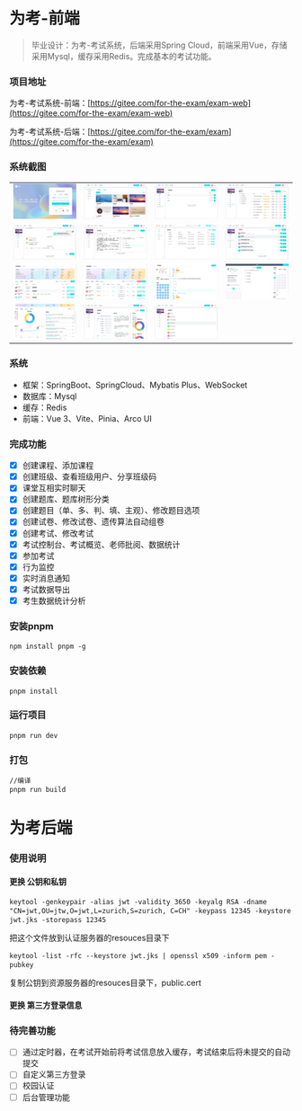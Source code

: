 # 为考-前端

> 毕业设计：为考-考试系统，后端采用Spring Cloud，前端采用Vue，存储采用Mysql，缓存采用Redis。完成基本的考试功能。

###  项目地址

为考-考试系统-前端：[https://gitee.com/for-the-exam/exam-web](https://gitee.com/for-the-exam/exam-web)

为考-考试系统-后端：[https://gitee.com/for-the-exam/exam](https://gitee.com/for-the-exam/exam)
### 系统截图

<table>
    <tr>
        <td><img src="./images/image-20221218155031704.png"/></td>
        <td><img src="./images/image-20221218151201308.png"/></td>
         <td><img src="./images/image-20221218151234715.png"/></td>
         <td><img src="./images/image-20221218151312869.png"/></td>
    </tr>
    <tr>
        <td><img src="./images/image-20230202111804.png"/></td>         
        <td><img src="./images/image-20221218151535396.png"/></td>
         <td><img src="./images/image-20221218151606964.png"/></td>
         <td><img src="./images/image-20221218151632484.png"/></td>
    </tr>
    <tr>
        <td><img src="./images/QQ截图20230202112741.png"/></td>
        <td><img src="./images/QQ截图20230202112753.png"/></td>
         <td><img src="./images/image-20221218152214509.png"/></td>
         <td><img src="./images/image-20221218152256006.png"/></td>
    </tr>
     <tr>
        <td><img src="./images/QQ截图20230222201506.png"/></td>
        <td><img src="./images/QQ截图20230314161322.png"/></td>
        <td><img src="./images/QQ截图20230314162657.png"/></td>
    </tr>
</table>


### 系统

- 框架：SpringBoot、SpringCloud、Mybatis Plus、WebSocket
- 数据库：Mysql
- 缓存：Redis
- 前端：Vue 3、Vite、Pinia、Arco UI

### 完成功能

- [x] 创建课程、添加课程
- [x] 创建班级、查看班级用户、分享班级码
- [x] 课堂互相实时聊天
- [x] 创建题库、题库树形分类
- [x] 创建题目（单、多、判、填、主观）、修改题目选项
- [x] 创建试卷、修改试卷、遗传算法自动组卷
- [x] 创建考试、修改考试
- [x] 考试控制台、考试概览、老师批阅、数据统计
- [x] 参加考试
- [x] 行为监控
- [x] 实时消息通知
- [x] 考试数据导出
- [x] 考生数据统计分析

###  安装pnpm
```
npm install pnpm -g
```
###  安装依赖

```
pnpm install
```

### 运行项目

```
pnpm run dev
```

### 打包

```
//编译
pnpm run build 
```

# 为考后端


### 使用说明
#### 更换 公钥和私钥
```shell
keytool -genkeypair -alias jwt -validity 3650 -keyalg RSA -dname "CN=jwt,OU=jtw,O=jwt,L=zurich,S=zurich, C=CH" -keypass 12345 -keystore jwt.jks -storepass 12345
```
把这个文件放到认证服务器的resouces目录下

```shell
keytool -list -rfc --keystore jwt.jks | openssl x509 -inform pem -pubkey
```
复制公钥到资源服务器的resouces目录下，public.cert
#### 更换 第三方登录信息

### 待完善功能

- [ ] 通过定时器，在考试开始前将考试信息放入缓存，考试结束后将未提交的自动提交
- [ ] 自定义第三方登录
- [ ] 校园认证
- [ ] 后台管理功能
